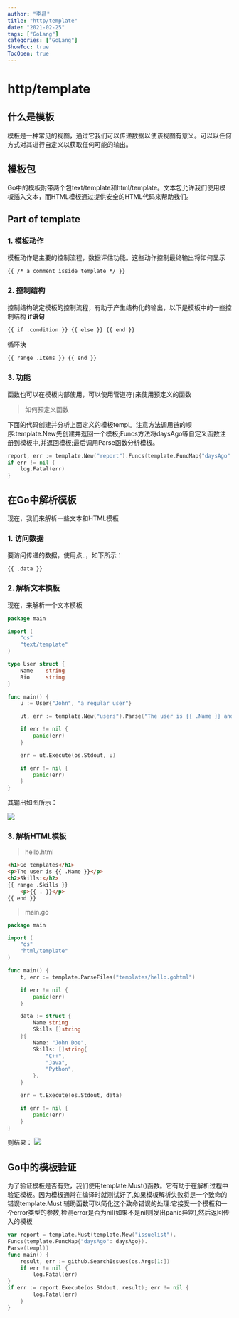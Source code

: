 ```yaml
---
author: "李昌"
title: "http/template"
date: "2021-02-25"
tags: ["GoLang"]
categories: ["GoLang"]
ShowToc: true
TocOpen: true
---
```


# http/template

## 什么是模板

模板是一种常见的视图，通过它我们可以传递数据以使该视图有意义。可以以任何方式对其进行自定义以获取任何可能的输出。

## 模板包

Go中的模板附带两个包text/template和html/template。文本包允许我们使用模板插入文本，而HTML模板通过提供安全的HTML代码来帮助我们。

## Part of template

### 1. 模板动作

模板动作是主要的控制流程，数据评估功能。这些动作控制最终输出将如何显示
```template
{{ /* a comment isside template */ }}
```

### 2. 控制结构

控制结构确定模板的控制流程，有助于产生结构化的输出，以下是模板中的一些控制结构
**if语句**
```html
{{ if .condition }} {{ else }} {{ end }}
```
循环块
```html
{{ range .Items }} {{ end }}
```

### 3. 功能

函数也可以在模板内部使用，可以使用管道符```|```来使用预定义的函数

> 如何预定义函数

下面的代码创建并分析上面定义的模板templ。注意方法调用链的顺序:template.New先创建并返回一个模板;Funcs方法将daysAgo等自定义函数注册到模板中,并返回模板;最后调用Parse函数分析模板。

```go
report, err := template.New("report").Funcs(template.FuncMap{"daysAgo": daysAgo}).Parse(templ)
if err != nil {
    log.Fatal(err)
}
```

## 在Go中解析模板

现在，我们来解析一些文本和HTML模板

### 1. 访问数据

要访问传递的数据，使用点```.```，如下所示：
```
{{ .data }}
```

### 2. 解析文本模板

现在，来解析一个文本模板
```go
package main

import (
    "os"
    "text/template"
)

type User struct {
    Name    string
    Bio     string
}

func main() {
    u := User{"John", "a regular user"}

    ut, err := template.New("users").Parse("The user is {{ .Name }} and he is {{ .Bio }}.")

    if err != nil {
        panic(err)
    }

    err = ut.Execute(os.Stdout, u)

    if err != nil {
        panic(err)
    }
}
```

其输出如图所示：

![](https://cdn.golangdocs.com/wp-content/uploads/2020/01/string-template-parse.png)

### 3. 解析HTML模板

> hello.html

```html
<h1>Go templates</h1>
<p>The user is {{ .Name }}</p>
<h2>Skills:</h2>
{{ range .Skills }}
    <p>{{ . }}</p>
{{ end }}
```

> main.go

```go
package main

import (
    "os"
    "html/template"
)

func main() {
    t, err := template.ParseFiles("templates/hello.gohtml")

    if err != nil {
        panic(err)
    }

    data := struct {
        Name string
        Skills []string
    }{
        Name: "John Doe",
        Skills: []string{
            "C++",
            "Java",
            "Python",
        },
    }

    err = t.Execute(os.Stdout, data)

    if err != nil {
        panic(err)
    }
}
```


则结果：
![](https://cdn.golangdocs.com/wp-content/uploads/2020/01/html-template-parsing-1.png)

## Go中的模板验证

为了验证模板是否有效，我们使用template.Must()函数。它有助于在解析过程中验证模板。因为模板通常在编译时就测试好了,如果模板解析失败将是一个致命的错误template.Must
辅助函数可以简化这个致命错误的处理:它接受一个模板和一个error类型的参数,检测error是否为nil(如果不是nil则发出panic异常),然后返回传入的模板
```go
var report = template.Must(template.New("issuelist").
Funcs(template.FuncMap{"daysAgo": daysAgo}).
Parse(templ))
func main() {
    result, err := github.SearchIssues(os.Args[1:])
    if err != nil {
        log.Fatal(err)
}
if err := report.Execute(os.Stdout, result); err != nil {
        log.Fatal(err)
    }
}
```
